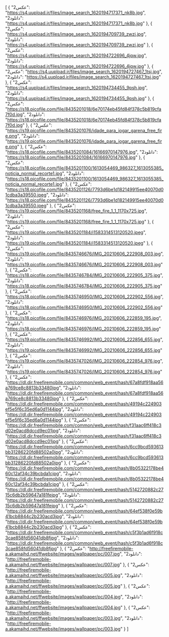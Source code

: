 [
  {
    "عکس2": "https://s4.uupload.ir/files/image_search_1620194717371_nk8b.jpg",
    "دانلود2": "https://s4.uupload.ir/files/image_search_1620194717371_nk8b.jpg"
  },
  {
    "عکس2": "https://s4.uupload.ir/files/image_search_1620194709739_zwzi.jpg",
    "دانلود2": "https://s4.uupload.ir/files/image_search_1620194709739_zwzi.jpg"
  },
  {
    "عکس2": "https://s4.uupload.ir/files/image_search_1620194722696_4jqw.jpg",
    "دانلود2": "https://s4.uupload.ir/files/image_search_1620194722696_4jqw.jpg"
  },
  {
    "عکس2": "https://s4.uupload.ir/files/image_search_1620194727467_1tsj.jpg",
    "دانلود2": "https://s4.uupload.ir/files/image_search_1620194727467_1tsj.jpg"
  },
  {
    "عکس2": "https://s4.uupload.ir/files/image_search_1620194734455_9psh.jpg",
    "دانلود2": "https://s4.uupload.ir/files/image_search_1620194734455_9psh.jpg"
  },
  {
    "عکس2": "https://s18.picofile.com/file/8435201018/6e70174eb45fd84f378c5b819cfa7f0d.jpg",
    "دانلود2": "https://s18.picofile.com/file/8435201018/6e70174eb45fd84f378c5b819cfa7f0d.jpg"
  },
  {
    "عکس2": "https://s19.picofile.com/file/8435201076/idade_para_jogar_garena_free_fire.png",
    "دانلود2": "https://s19.picofile.com/file/8435201076/idade_para_jogar_garena_free_fire.png"
  },
  {
    "عکس2": "https://s18.picofile.com/file/8435201084/16166970147976.jpg",
    "دانلود2": "https://s18.picofile.com/file/8435201084/16166970147976.jpg"
  },
  {
    "عکس2": "https://s18.picofile.com/file/8435201100/1613054469_986327_1613055385_noticia_normal_recorte1.jpg",
    "دانلود2": "https://s18.picofile.com/file/8435201100/1613054469_986327_1613055385_noticia_normal_recorte1.jpg"
  },
  {
    "عکس2": "https://s18.picofile.com/file/8435201126/7793d6be1d182149915ee40070d01cdba3a39550.jpeg",
    "دانلود2": "https://s18.picofile.com/file/8435201126/7793d6be1d182149915ee40070d01cdba3a39550.jpeg"
  },
  {
    "عکس2": "https://s19.picofile.com/file/8435201168/free_fire_1_1_1170x725.jpg",
    "دانلود2": "https://s19.picofile.com/file/8435201168/free_fire_1_1_1170x725.jpg"
  },
  {
    "عکس2": "https://s19.picofile.com/file/8435201184/i1583314513120520.jpeg",
    "دانلود2": "https://s19.picofile.com/file/8435201184/i1583314513120520.jpeg"
  },
  {
    "عکس2": "https://s19.picofile.com/file/8435746676/IMG_20210606_222908_003.jpg",
    "دانلود2": "https://s19.picofile.com/file/8435746676/IMG_20210606_222908_003.jpg"
  },
  {
    "عکس2": "https://s18.picofile.com/file/8435746784/IMG_20210606_222905_375.jpg",
    "دانلود2": "https://s18.picofile.com/file/8435746784/IMG_20210606_222905_375.jpg"
  },
  {
    "عکس2": "https://s18.picofile.com/file/8435746950/IMG_20210606_222902_556.jpg",
    "دانلود2": "https://s18.picofile.com/file/8435746950/IMG_20210606_222902_556.jpg"
  },
  {
    "عکس2": "https://s18.picofile.com/file/8435746976/IMG_20210606_222859_195.jpg",
    "دانلود2": "https://s18.picofile.com/file/8435746976/IMG_20210606_222859_195.jpg"
  },
  {
    "عکس2": "https://s19.picofile.com/file/8435746992/IMG_20210606_222856_655.jpg",
    "دانلود2": "https://s19.picofile.com/file/8435746992/IMG_20210606_222856_655.jpg"
  },
  {
    "عکس2": "https://s19.picofile.com/file/8435747026/IMG_20210606_222854_976.jpg",
    "دانلود2": "https://s19.picofile.com/file/8435747026/IMG_20210606_222854_976.jpg"
  },
  {
    "عکس2": "https://dl.dir.freefiremobile.com/common/web_event/hash/67a8fdf918aa56a769ce8c8813b33480jpg",
    "دانلود2": "https://dl.dir.freefiremobile.com/common/web_event/hash/67a8fdf918aa56a769ce8c8813b33480jpg"
  },
  {
    "عکس2": "https://dl.dir.freefiremobile.com/common/web_event/hash/49194c224903ef5e5f6c35ed6a0d1144jpg",
    "دانلود2": "https://dl.dir.freefiremobile.com/common/web_event/hash/49194c224903ef5e5f6c35ed6a0d1144jpg"
  },
  {
    "عکس2": "https://dl.dir.freefiremobile.com/common/web_event/hash/f31aac6ff418c3d02e0acd8dccd9ec01jpg",
    "دانلود2": "https://dl.dir.freefiremobile.com/common/web_event/hash/f31aac6ff418c3d02e0acd8dccd9ec01jpg"
  },
  {
    "عکس2": "https://dl.dir.freefiremobile.com/common/web_event/hash/6cc9bcd593613bb31286220fd88502a0jpg",
    "دانلود2": "https://dl.dir.freefiremobile.com/common/web_event/hash/6cc9bcd593613bb31286220fd88502a0jpg"
  },
  {
    "عکس2": "https://dl.dir.freefiremobile.com/common/web_event/hash/8b05322178be460c12af34c39bcbda1cjpg",
    "دانلود2": "https://dl.dir.freefiremobile.com/common/web_event/hash/8b05322178be460c12af34c39bcbda1cjpg"
  },
  {
    "عکس2": "https://dl.dir.freefiremobile.com/common/web_event/hash/5142720882c2715c6db2b59647a181fejpg",
    "دانلود2": "https://dl.dir.freefiremobile.com/common/web_event/hash/5142720882c2715c6db2b59647a181fejpg"
  },
  {
    "عکس2": "https://dl.dir.freefiremobile.com/common/web_event/hash/64ef538f0e59b41bcb8844c2b230acd3jpg",
    "دانلود2": "https://dl.dir.freefiremobile.com/common/web_event/hash/64ef538f0e59b41bcb8844c2b230acd3jpg"
  },
  {
    "عکس2": "https://dl.dir.freefiremobile.com/common/web_event/hash/c5f3b1ad6f918c3cae858fd56041db8fjpg",
    "دانلود2": "https://dl.dir.freefiremobile.com/common/web_event/hash/c5f3b1ad6f918c3cae858fd56041db8fjpg"
  },
  {
    "عکس2": "http://freefiremobile-a.akamaihd.net/ffwebsite/images/wallpaper/pc/007.jpg",
    "دانلود2": "http://freefiremobile-a.akamaihd.net/ffwebsite/images/wallpaper/pc/007.jpg"
  },
  {
    "عکس2": "http://freefiremobile-a.akamaihd.net/ffwebsite/images/wallpaper/pc/005.jpg",
    "دانلود2": "http://freefiremobile-a.akamaihd.net/ffwebsite/images/wallpaper/pc/005.jpg"
  },
  {
    "عکس2": "http://freefiremobile-a.akamaihd.net/ffwebsite/images/wallpaper/pc/004.jpg",
    "دانلود2": "http://freefiremobile-a.akamaihd.net/ffwebsite/images/wallpaper/pc/004.jpg"
  },
  {
    "عکس2": "http://freefiremobile-a.akamaihd.net/ffwebsite/images/wallpaper/pc/003.jpg",
    "دانلود2": "http://freefiremobile-a.akamaihd.net/ffwebsite/images/wallpaper/pc/003.jpg"
  }
]
